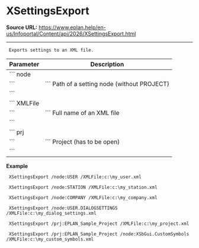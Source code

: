 # XSettingsExport

**Source URL:** https://www.eplan.help/en-us/Infoportal/Content/api/2026/XSettingsExport.html

---

```
 Exports settings to an XML file.

```

| Parameter | Description |
| --- | --- |
| ``` node
 ``` | ``` Path of a setting node (without PROJECT)
 ``` |
| ``` XMLFile
 ``` | ``` Full name of an XML file
 ``` |
| ``` prj
 ``` | ``` Project (has to be open)
 ``` |

**Example**

```
 XSettingsExport /node:USER /XMLFile:c:\my_user.xml

 XSettingsExport /node:STATION /XMLFile:c:\my_station.xml

 XSettingsExport /node:COMPANY /XMLFile:c:\my_company.xml

 XSettingsExport /node:USER.DIALOGSETTINGS /XMLFile:c:\my_dialog_settings.xml

 XSettingsExport /prj:EPLAN_Sample_Project /XMLFile:c:\my_project.xml

 XSettingsExport /prj:EPLAN_Sample_Project /node:XSbGui.CustomSymbols /XMLFile:c:\my_custom_symbols.xml

```
